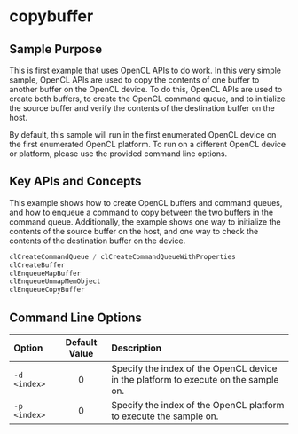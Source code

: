 # copybuffer

## Sample Purpose

This is first example that uses OpenCL APIs to do work.
In this very simple sample, OpenCL APIs are used to copy the contents of one buffer to another buffer on the OpenCL device.
To do this, OpenCL APIs are used to create both buffers, to create the OpenCL command queue, and to initialize the source buffer and verify the contents of the destination buffer on the host.

By default, this sample will run in the first enumerated OpenCL device on the first enumerated OpenCL platform.
To run on a different OpenCL device or platform, please use the provided command line options.

## Key APIs and Concepts

This example shows how to create OpenCL buffers and command queues, and how to enqueue a command to copy between the two buffers in the command queue.
Additionally, the example shows one way to initialize the contents of the source buffer on the host, and one way to check the contents of the destination buffer on the device.

```c
clCreateCommandQueue / clCreateCommandQueueWithProperties
clCreateBuffer
clEnqueueMapBuffer
clEnqueueUnmapMemObject
clEnqueueCopyBuffer
```

## Command Line Options

| Option | Default Value | Description |
|:--|:-:|:--|
| `-d <index>` | 0 | Specify the index of the OpenCL device in the platform to execute on the sample on.
| `-p <index>` | 0 | Specify the index of the OpenCL platform to execute the sample on.
